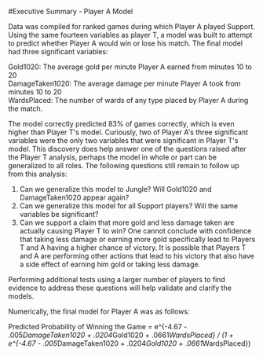 #Executive Summary - Player A Model

Data was compiled for ranked games during which Player A played Support.  Using the same fourteen variables as player T,
a model was built to attempt to predict whether Player A would win or lose his match.  The final model had
three significant variables:

Gold1020: The average gold per minute Player A earned from minutes 10 to 20  
DamageTaken1020: The average damage per minute Player A took from minutes 10 to 20   
WardsPlaced: The number of wards of any type placed by Player A during the match.  

The model correctly predicted 83% of games correctly, which is even higher than Player T's model.  Curiously, two of Player A's 
three significant variables were the only two variables that were significant in Player T's model.  This discovery does help answer
one of the questions raised after the Player T analysis, perhaps the model in whole or part can be generalized to all roles.
The following questions still remain to follow up from this analysis:  

1) Can we generalize this model to Jungle?  Will Gold1020 and DamageTaken1020 appear again?  
2) Can we generalize this model for all Support players?  Will the same variables be significant?  
3) Can we support a claim that more gold and less damage taken are actually causing Player T to win? 
One cannot conclude with confidence that taking less damage or earning more gold specifically lead to Players T and A having a higher 
chance of victory. It is possible that Players T and A are performing other actions that lead to his victory that also have a side effect 
of earning him gold or taking less damage.

Performing additional tests using a larger number of players to find evidence to address these questions will help validate
 and clarify the models.
 
Numerically, the final model for Player A was as follows:

Predicted Probability of Winning the Game = e^{-4.67 - .005*DamageTaken1020 + .0204*Gold1020 + .0661*WardsPlaced} / (1 + e^{-4.67 - .005*DamageTaken1020 + .0204*Gold1020 + .0661*WardsPlaced})





